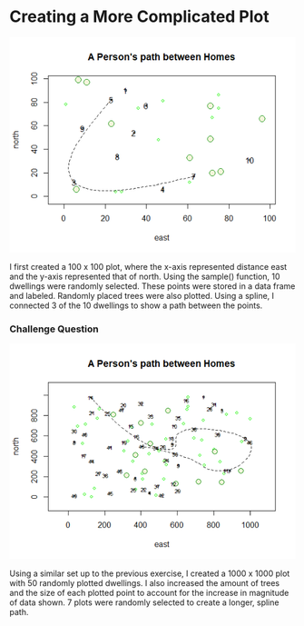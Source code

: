 # Creating a More Complicated Plot

![](path_between_homes.png)

I first created a 100 x 100 plot, where the x-axis represented distance east and the y-axis represented that of north. Using the sample() function, 10 dwellings were randomly selected. These points were stored in a data frame and labeled. Randomly placed trees were also plotted. Using a spline, I connected 3 of the 10 dwellings to show a path between the points.

### Challenge Question
![](Path_Between_HomesChallenge.png)

Using a similar set up to the previous exercise, I created a 1000 x 1000 plot with 50 randomly plotted dwellings. I also increased the amount of trees and the size of each plotted point to account for the increase in magnitude of data shown. 7 plots were randomly selected to create a longer, spline path. 
